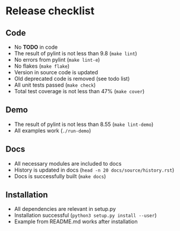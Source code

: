 # Release checklist

## Code

* No **TODO** in code
* The result of pylint is not less than 9.8 (`make lint`)
* No errors from pylint (`make lint-e`)
* No flakes (`make flake`)
* Version in source code is updated
* Old deprecated code is removed (see todo list)
* All unit tests passed (`make check`)
* Total test coverage is not less than 47% (`make cover`)

## Demo

* The result of pylint is not less than 8.55 (`make lint-demo`)
* All examples work (`./run-demo`)

## Docs

* All necessary modules are included to docs
* History is updated in docs (`head -n 20 docs/source/history.rst`)
* Docs is successfully built (`make docs`)

## Installation

* All dependencies are relevant in setup.py
* Installation successful (`python3 setup.py install --user`)
* Example from README.md works after installation
